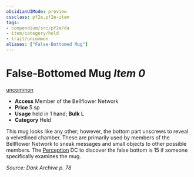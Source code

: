 ```yaml
---
obsidianUIMode: preview
cssclass: pf2e,pf2e-item
tags:
- compendium/src/pf2e/da
- item/category/held
- trait/uncommon
aliases: ["False-Bottomed Mug"]
---
```

# False-Bottomed Mug *Item 0*  
[uncommon](../../../Rules/traits/uncommon.md)  

- **Access** Member of the Bellflower Network
- **Price** 5 sp
- **Usage** held in 1 hand; **Bulk** L
- **Category** Held

This mug looks like any other; however, the bottom part unscrews to reveal a velvetlined chamber. These are primarily used by members of the Bellflower Network to sneak messages and small objects to other possible members. The [Perception](../../skills.md#Perception) DC to discover the false bottom is 15 if someone specifically examines the mug.

*Source: Dark Archive p. 78*